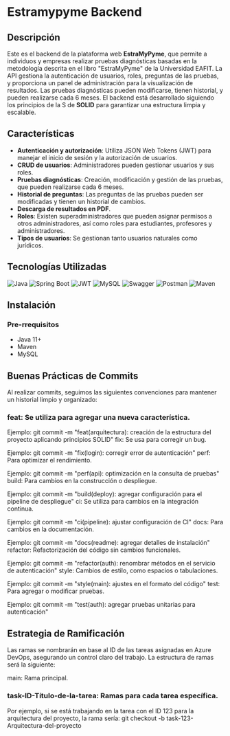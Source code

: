 # Estramypyme Backend


## Descripción

Este es el backend de la plataforma web **EstraMyPyme**, que permite a individuos y empresas realizar pruebas diagnósticas basadas en la metodología descrita en el libro "EstraMyPyme" de la Universidad EAFIT. La API gestiona la autenticación de usuarios, roles, preguntas de las pruebas, y proporciona un panel de administración para la visualización de resultados. Las pruebas diagnósticas pueden modificarse, tienen historial, y pueden realizarse cada 6 meses. El backend está desarrollado siguiendo los principios de la S de **SOLID** para garantizar una estructura limpia y escalable.

## Características

- **Autenticación y autorización**: Utiliza JSON Web Tokens (JWT) para manejar el inicio de sesión y la autorización de usuarios.
- **CRUD de usuarios**: Administradores pueden gestionar usuarios y sus roles.
- **Pruebas diagnósticas**: Creación, modificación y gestión de las pruebas, que pueden realizarse cada 6 meses.
- **Historial de preguntas**: Las preguntas de las pruebas pueden ser modificadas y tienen un historial de cambios.
- **Descarga de resultados en PDF**.
- **Roles**: Existen superadministradores que pueden asignar permisos a otros administradores, así como roles para estudiantes, profesores y administradores.
- **Tipos de usuarios**: Se gestionan tanto usuarios naturales como jurídicos.

## Tecnologías Utilizadas

![Java](https://img.shields.io/badge/Java-ED8B00?style=for-the-badge&logo=java&logoColor=white)
![Spring Boot](https://img.shields.io/badge/Spring%20Boot-6DB33F?style=for-the-badge&logo=spring-boot&logoColor=white)
![JWT](https://img.shields.io/badge/JWT-000000?style=for-the-badge&logo=JSON-web-tokens&logoColor=white)
![MySQL](https://img.shields.io/badge/MySQL-4479A1?style=for-the-badge&logo=mysql&logoColor=white)
![Swagger](https://img.shields.io/badge/Swagger-85EA2D?style=for-the-badge&logo=swagger&logoColor=black)
![Postman](https://img.shields.io/badge/Postman-FF6C37?style=for-the-badge&logo=postman&logoColor=white)
![Maven](https://img.shields.io/badge/Maven-C71A36?style=for-the-badge&logo=apache-maven&logoColor=white)

## Instalación

### Pre-rrequisitos

- Java 11+
- Maven
- MySQL



## Buenas Prácticas de Commits
Al realizar commits, seguimos las siguientes convenciones para mantener un historial limpio y organizado:

### feat: Se utiliza para agregar una nueva característica.

Ejemplo: git commit -m "feat(arquitectura): creación de la estructura del proyecto aplicando principios SOLID"
fix: Se usa para corregir un bug.

Ejemplo: git commit -m "fix(login): corregir error de autenticación"
perf: Para optimizar el rendimiento.

Ejemplo: git commit -m "perf(api): optimización en la consulta de pruebas"
build: Para cambios en la construcción o despliegue.

Ejemplo: git commit -m "build(deploy): agregar configuración para el pipeline de despliegue"
ci: Se utiliza para cambios en la integración continua.

Ejemplo: git commit -m "ci(pipeline): ajustar configuración de CI"
docs: Para cambios en la documentación.

Ejemplo: git commit -m "docs(readme): agregar detalles de instalación"
refactor: Refactorización del código sin cambios funcionales.

Ejemplo: git commit -m "refactor(auth): renombrar métodos en el servicio de autenticación"
style: Cambios de estilo, como espacios o tabulaciones.

Ejemplo: git commit -m "style(main): ajustes en el formato del código"
test: Para agregar o modificar pruebas.

Ejemplo: git commit -m "test(auth): agregar pruebas unitarias para autenticación"


## Estrategia de Ramificación

Las ramas se nombrarán en base al ID de las tareas asignadas en Azure DevOps, asegurando un control claro del trabajo. La estructura de ramas será la siguiente:

main: Rama principal.

### task-ID-Título-de-la-tarea: Ramas para cada tarea específica.
Por ejemplo, si se está trabajando en la tarea con el ID 123 para la arquitectura del proyecto, la rama sería:
git checkout -b task-123-Arquitectura-del-proyecto
